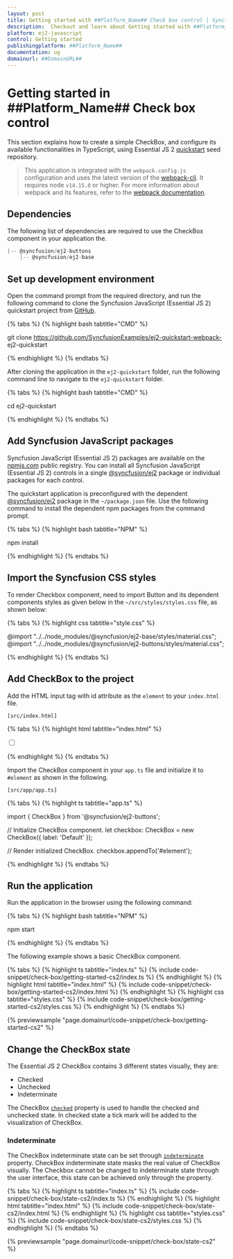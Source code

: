 ```yaml
---
layout: post
title: Getting started with ##Platform_Name## Check box control | Syncfusion
description:  Checkout and learn about Getting started with ##Platform_Name## Check box control of Syncfusion Essential JS 2 and more details.
platform: ej2-javascript
control: Getting started 
publishingplatform: ##Platform_Name##
documentation: ug
domainurl: ##DomainURL##
---
```


# Getting started in ##Platform_Name## Check box control

This section explains how to create a simple CheckBox, and configure its available functionalities in TypeScript, using Essential JS 2 [quickstart](https://github.com/SyncfusionExamples/ej2-quickstart-webpack-) seed repository.

> This application is integrated with the `webpack.config.js` configuration and uses the latest version of the [webpack-cli](https://webpack.js.org/api/cli/#commands). It requires node `v14.15.0` or higher. For more information about webpack and its features, refer to the [webpack documentation](https://webpack.js.org/guides/getting-started/).

## Dependencies

The following list of dependencies are required to use the CheckBox component in your application the.

```js
|-- @syncfusion/ej2-buttons
    |-- @syncfusion/ej2-base
```

## Set up development environment

Open the command prompt from the required directory, and run the following command to clone the Syncfusion JavaScript (Essential JS 2) quickstart project from [GitHub](https://github.com/SyncfusionExamples/ej2-quickstart-webpack-).

{% tabs %}
{% highlight bash tabtitle="CMD" %}

git clone https://github.com/SyncfusionExamples/ej2-quickstart-webpack- ej2-quickstart

{% endhighlight %}
{% endtabs %}

After cloning the application in the `ej2-quickstart` folder, run the following command line to navigate to the `ej2-quickstart` folder.

{% tabs %}
{% highlight bash tabtitle="CMD" %}

cd ej2-quickstart

{% endhighlight %}
{% endtabs %}

## Add Syncfusion JavaScript packages

Syncfusion JavaScript (Essential JS 2) packages are available on the [npmjs.com](https://www.npmjs.com/~syncfusionorg) public registry. You can install all Syncfusion JavaScript (Essential JS 2) controls in a single [@syncfusion/ej2](https://www.npmjs.com/package/@syncfusion/ej2) package or individual packages for each control.

The quickstart application is preconfigured with the dependent [@syncfusion/ej2](https://www.npmjs.com/package/@syncfusion/ej2) package in the `~/package.json` file. Use the following command to install the dependent npm packages from the command prompt.

{% tabs %}
{% highlight bash tabtitle="NPM" %}

npm install

{% endhighlight %}
{% endtabs %}

## Import the Syncfusion CSS styles

To render Checkbox component, need to import Button and its dependent components styles as given below in the `~/src/styles/styles.css` file, as shown below: 

{% tabs %}
{% highlight css tabtitle="style.css" %}

@import "../../node_modules/@syncfusion/ej2-base/styles/material.css";
@import "../../node_modules/@syncfusion/ej2-buttons/styles/material.css";

{% endhighlight %}
{% endtabs %}

## Add CheckBox to the project

Add the HTML input tag with id attribute as the `element` to your `index.html` file.

`[src/index.html]`

{% tabs %}
{% highlight html tabtitle="index.html" %}

<!DOCTYPE html>
<html lang="en">

<head>
    <title>Essential JS 2</title>
    <meta charset="utf-8" />
    <meta name="viewport" content="width=device-width, initial-scale=1.0, user-scalable=no" />
    <meta name="description" content="Essential JS 2" />
    <meta name="author" content="Syncfusion" />
    <link rel="shortcut icon" href="resources/favicon.ico" />
    <link href="https://maxcdn.bootstrapcdn.com/bootstrap/3.3.7/css/bootstrap.min.css" rel="stylesheet" />
</head>

<body>
    <div>
        <!--element which is going to render-->
        <input id="element" type="checkbox"/>
    </div>

</body>

</html>

{% endhighlight %}
{% endtabs %}

Import the CheckBox component in your `app.ts` file and initialize it to `#element` as shown in the following.

`[src/app/app.ts]`

{% tabs %}
{% highlight ts tabtitle="app.ts" %}

import { CheckBox } from '@syncfusion/ej2-buttons';

// Initialize CheckBox component.
let checkbox: CheckBox = new CheckBox({ label: 'Default' });

// Render initialized CheckBox.
checkbox.appendTo('#element');

{% endhighlight %}
{% endtabs %}

## Run the application

Run the application in the browser using the following command:

{% tabs %}
{% highlight bash tabtitle="NPM" %}

npm start

{% endhighlight %}
{% endtabs %}

The following example shows a basic CheckBox component.

{% tabs %}
{% highlight ts tabtitle="index.ts" %}
{% include code-snippet/check-box/getting-started-cs2/index.ts %}
{% endhighlight %}
{% highlight html tabtitle="index.html" %}
{% include code-snippet/check-box/getting-started-cs2/index.html %}
{% endhighlight %}
{% highlight css tabtitle="styles.css" %}
{% include code-snippet/check-box/getting-started-cs2/styles.css %}
{% endhighlight %}
{% endtabs %}
          
{% previewsample "page.domainurl/code-snippet/check-box/getting-started-cs2" %}

## Change the CheckBox state

The Essential JS 2 CheckBox contains 3 different states visually, they are:
* Checked
* Unchecked
* Indeterminate

The CheckBox [`checked`](../api/check-box/#checked) property is used to handle the checked and unchecked state. In checked state a tick mark will be added to the visualization of CheckBox.

### Indeterminate

The CheckBox indeterminate state can be set through [`indeterminate`](../api/check-box/#indeterminate) property. CheckBox indeterminate state masks the real value of CheckBox visually. The Checkbox cannot be changed to indeterminate state through the user interface, this state can be achieved only through the property.

{% tabs %}
{% highlight ts tabtitle="index.ts" %}
{% include code-snippet/check-box/state-cs2/index.ts %}
{% endhighlight %}
{% highlight html tabtitle="index.html" %}
{% include code-snippet/check-box/state-cs2/index.html %}
{% endhighlight %}
{% highlight css tabtitle="styles.css" %}
{% include code-snippet/check-box/state-cs2/styles.css %}
{% endhighlight %}
{% endtabs %}
          
{% previewsample "page.domainurl/code-snippet/check-box/state-cs2" %}
